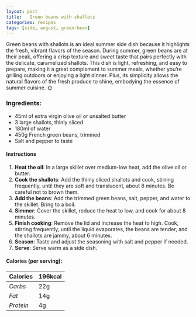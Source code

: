 ```yaml
---
layout: post
title:   Green beans with shallots
categories: recipes
tags: [side, august, green-bean]
---
```


Green beans with shallots is an ideal summer side dish because it highlights the fresh, vibrant flavors of the season. During summer, green beans are at their peak, offering a crisp texture and sweet taste that pairs perfectly with the delicate, caramelized shallots. This dish is light, refreshing, and easy to prepare, making it a great complement to summer meals, whether you’re grilling outdoors or enjoying a light dinner. Plus, its simplicity allows the natural flavors of the fresh produce to shine, embodying the essence of summer cuisine. 🌞

### Ingredients:
- 45ml of extra virgin olive oil or unsalted butter
- 3 large shallots, thinly sliced
- 180ml of water
- 450g French green beans, trimmed
- Salt and pepper to taste

#### Instructions
1. **Heat the oil**: In a large skillet over medium-low heat, add the olive oil or butter.
2. **Cook the shallots**: Add the thinly sliced shallots and cook, stirring frequently, until they are soft and translucent, about 8 minutes. Be careful not to brown them.
3. **Add the beans**: Add the trimmed green beans, salt, pepper, and water to the skillet. Bring to a boil.
4. **Simmer**: Cover the skillet, reduce the heat to low, and cook for about 8 minutes.
5. **Finish cooking**: Remove the lid and increase the heat to high. Cook, stirring frequently, until the liquid evaporates, the beans are tender, and the shallots are jammy, about 6 minutes.
6. **Season**: Taste and adjust the seasoning with salt and pepper if needed.
7. **Serve**: Serve warm as a side dish.

#### Calories (per serving):

| **Calories** | 196kcal |
| ----------- | ----------- |
| *Carbs* | 22g |
| *Fat* | 14g |
| *Protein* | 4g |